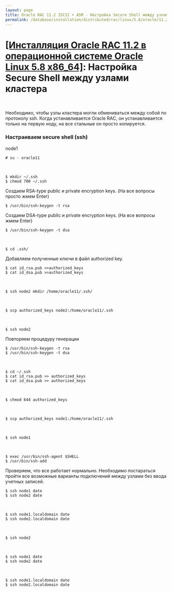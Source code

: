 ```yaml
---
layout: page
title: Oracle RAC 11.2 ISCSI + ASM - Настройка Secure Shell между узлами кластера
permalink: /database/installation/distributed/rac/linux/5.8/oracle/11.2/secure-shell-between-nodes/
---
```


# <a href="/database/installation/distributed/rac/linux/5.8/oracle/11.2/">[Инсталляция Oracle RAC 11.2 в операционной системе Oracle Linux 5.8 x86_64]</a>: Настройка Secure Shell между узлами кластера


<br/>

Необходимо, чтобы узлы кластера могли обмениваться между собой по протоколу ssh.
Когда устанавливается Oracle RAC, он устанавливается только на первую ноду,
на все стальные он просто копируется.


### Настраиваем secure shell (ssh)

node1

	# su - oracle11

<br/>

	$ mkdir ~/.ssh
	$ chmod 700 ~/.ssh



Создаем RSA-type public и private encryption keys. (На все вопросы просто жмем Enter)

	$ /usr/bin/ssh-keygen -t rsa

Создаем DSA-type public и private encryption keys.  (На все вопросы жмем Enter)

	$ /usr/bin/ssh-keygen -t dsa

<br/>

	$ cd .ssh/


Добавляем полученные ключи в файл authorized key.

	$ cat id_rsa.pub >>authorized_keys
	$ cat id_dsa.pub >>authorized_keys

<br/>

	$ ssh node2 mkdir /home/oracle11/.ssh/

<br/>

	$ scp authorized_keys node2:/home/oracle11/.ssh

<br/>

	$ ssh node2

Повторяем процедуру генерации

	$ /usr/bin/ssh-keygen -t rsa
	$ /usr/bin/ssh-keygen -t dsa

<br/>


	$ cd ~/.ssh
	$ cat id_rsa.pub >> authorized_keys
	$ cat id_dsa.pub >> authorized_keys

<br/>

	$ chmod 644 authorized_keys

<br/>

	$ scp authorized_keys node1:/home/oracle11/.ssh

<br/>

	$ ssh node1

<br/>

	$ exec /usr/bin/ssh-agent $SHELL
	$ /usr/bin/ssh-add


Проверяем, что все работает нормально. Необходимо постараться пройти все возможные варианты подключений между узлами без ввода учетных записей.

	$ ssh node1 date
	$ ssh node2 date

<br/>

	$ ssh node1.localdomain date
	$ ssh node2.localdomain date

<br/>

	$ ssh node2

<br/>

	$ ssh node1 date
	$ ssh node2 date

<br/>

	$ ssh node1.localdomain date
	$ ssh node2.localdomain date
